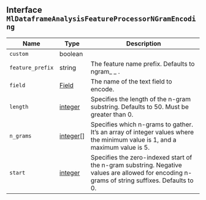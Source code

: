 ## Interface `MlDataframeAnalysisFeatureProcessorNGramEncoding`

| Name | Type | Description |
| - | - | - |
| `custom` | boolean | &nbsp; |
| `feature_prefix` | string | The feature name prefix. Defaults to ngram_ _ . |
| `field` | [Field](./Field.md) | The name of the text field to encode. |
| `length` | [integer](./integer.md) | Specifies the length of the n-gram substring. Defaults to 50. Must be greater than 0. |
| `n_grams` | [integer](./integer.md)[] | Specifies which n-grams to gather. It’s an array of integer values where the minimum value is 1, and a maximum value is 5. |
| `start` | [integer](./integer.md) | Specifies the zero-indexed start of the n-gram substring. Negative values are allowed for encoding n-grams of string suffixes. Defaults to 0. |
